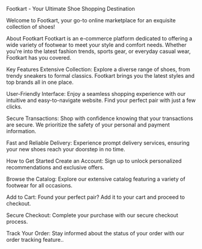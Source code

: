 Footkart - Your Ultimate Shoe Shopping Destination

Welcome to Footkart, your go-to online marketplace for an exquisite collection of shoes!

About Footkart
Footkart is an e-commerce platform dedicated to offering a wide variety of footwear to meet your style and comfort needs. Whether you're into the latest fashion trends, sports gear, or everyday casual wear, Footkart has you covered.

Key Features
Extensive Collection: Explore a diverse range of shoes, from trendy sneakers to formal classics. Footkart brings you the latest styles and top brands all in one place.

User-Friendly Interface: Enjoy a seamless shopping experience with our intuitive and easy-to-navigate website. Find your perfect pair with just a few clicks.

Secure Transactions: Shop with confidence knowing that your transactions are secure. We prioritize the safety of your personal and payment information.

Fast and Reliable Delivery: Experience prompt delivery services, ensuring your new shoes reach your doorstep in no time.

How to Get Started
Create an Account: Sign up to unlock personalized recommendations and exclusive offers.

Browse the Catalog: Explore our extensive catalog featuring a variety of footwear for all occasions.

Add to Cart: Found your perfect pair? Add it to your cart and proceed to checkout.

Secure Checkout: Complete your purchase with our secure checkout process.

Track Your Order: Stay informed about the status of your order with our order tracking feature..
